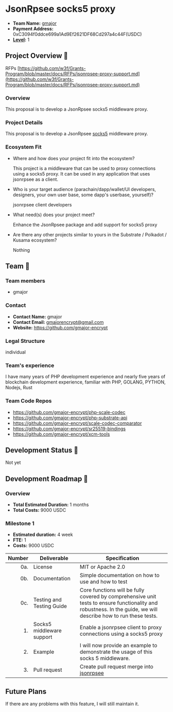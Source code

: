 # JsonRpsee socks5 proxy

* **Team Name:** [gmajor](https://github.com/gmajor-encrypt)
* **Payment Address:** 0xC3094f0ddce699a1Ad9Ef2621DF68Cd297a4c44F(USDC)
* **[Level](https://github.com/w3f/Grants-Program/tree/master#level_slider-levels):** 1

## Project Overview :page_facing_up:

RFPs [https://github.com/w3f/Grants-Program/blob/master/docs/RFPs/jsonrpsee-proxy-support.md](https://github.com/w3f/Grants-Program/blob/master/docs/RFPs/jsonrpsee-proxy-support.md)

### Overview

This proposal is to develop a JsonRpsee socks5 middleware proxy. 

### Project Details
    
This proposal is to develop a JsonRpsee [socks5](https://datatracker.ietf.org/doc/html/rfc1928) middleware proxy.


### Ecosystem Fit

- Where and how does your project fit into the ecosystem?

  This project is a middleware that can be used to proxy connections using a socks5 proxy. It can be used in any application that uses jsonrpsee as a client.

- Who is your target audience (parachain/dapp/wallet/UI developers, designers, your own user base, some dapp's userbase,
  yourself)?

  jsonrpsee client developers

- What need(s) does your project meet?

  Enhance the JsonRpsee package and add support for socks5 proxy

- Are there any other projects similar to yours in the Substrate / Polkadot / Kusama ecosystem?

   Nothing

## Team :busts_in_silhouette:

### Team members

* gmajor

### Contact

* **Contact Name:** gmajor
* **Contact Email:** gmajorencrypt@gmail.com
* **Website:** <https://github.com/gmajor-encrypt>

### Legal Structure

individual

### Team's experience

I have many years of PHP development experience and nearly five years of blockchain development experience, familiar
with PHP, GOLANG, PYTHON, Nodejs, Rust

### Team Code Repos

- https://github.com/gmajor-encrypt/php-scale-codec
- https://github.com/gmajor-encrypt/php-substrate-api
- https://github.com/gmajor-encrypt/scale-codec-comparator
- https://github.com/gmajor-encrypt/sr25519-bindings
- https://github.com/gmajor-encrypt/xcm-tools

## Development Status :open_book:

Not yet

## Development Roadmap :nut_and_bolt:

### Overview

* **Total Estimated Duration:** 1 months
* **Total Costs:** 9000 USDC

### Milestone 1


* **Estimated duration:** 4 week
* **FTE:**  1
* **Costs:** 9000 USDC

| Number | Deliverable               | Specification                                                                                                                                                   |
|-------:|---------------------------|-----------------------------------------------------------------------------------------------------------------------------------------------------------------|
|    0a. | License                   | MIT or Apache 2.0                                                                                                                                               |
|    0b. | Documentation             | Simple documentation on how to use and how to test                                                                                                              |
|    0c. | Testing and Testing Guide | Core functions will be fully covered by comprehensive unit tests to ensure functionality and robustness. In the guide, we will describe how to run these tests. |
|     1. | Socks5 middleware support | Enable a jsonrpsee client to proxy connections using a socks5 proxy                                                                                             |  
|     2. | Example	                  | I will now provide an example to demonstrate the usage of this socks 5 middleware.                                                                              |  
|     3. | Pull request              | Create pull request merge into [jsonrpsee](https://github.com/paritytech/jsonrpsee)                                                                             |  


## Future Plans

If there are any problems with this feature, I will still maintain it.